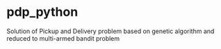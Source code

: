 # pdp_python
Solution of Pickup and Delivery problem based on genetic algorithm and reduced to multi-armed bandit problem
